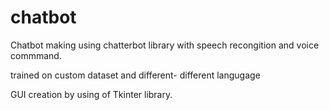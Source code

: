 # chatbot
Chatbot making using chatterbot library with speech recongition and voice commmand.

trained on custom dataset and different- different langugage

GUI creation by using of Tkinter library.

